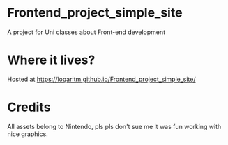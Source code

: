 # Frontend_project_simple_site
A project for Uni classes about Front-end development 

# Where it lives? 

Hosted at https://loqaritm.github.io/Frontend_project_simple_site/

# Credits

All assets belong to Nintendo, pls pls don't sue me it was fun working with nice graphics.
